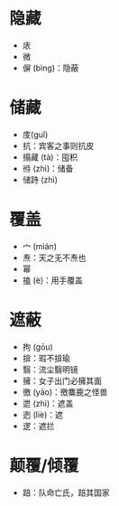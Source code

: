 # 隐藏
* 庡
* 微
* 偋 (bìng)：隐蔽
# 储藏
* 庋(guǐ)
* 抗：宾客之事则抗皮
* 搨藏 (tà)：囤积
* 㣥 (zhì)：储备
* 储跱 (zhì)
# 覆盖
* 宀 (mián)
* 焘：天之无不焘也
* 幂
* 搕 (è)：用手覆盖
# 遮蔽
* 拘 (gōu)
* 揜：瑕不揜瑜
* 翳：流尘翳明镜
* 擁：女子出门必擁其面
* 徼 (yāo)：徼麋鹿之怪兽
* 迣 (zhì)：遮盖
* 迾 (liè)：遮
* 逻：遮拦
# 颠覆/倾覆
* 踣：队命亡氏，踣其国家